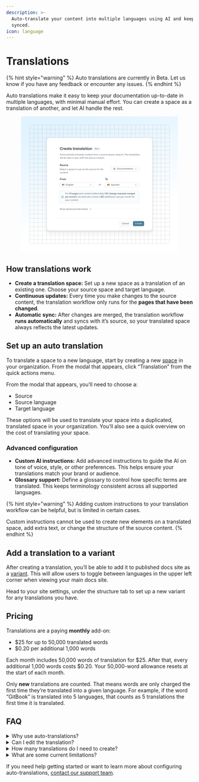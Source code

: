 ```yaml
---
description: >-
  Auto-translate your content into multiple languages using AI and keep it
  synced.
icon: language
---
```


# Translations

{% hint style="warning" %}
Auto translations are currently in Beta. Let us know if you have any feedback or encounter any issues.
{% endhint %}

Auto translations make it easy to keep your documentation up-to-date in multiple languages, with minimal manual effort. You can create a space as a translation of another, and let AI handle the rest.

<figure><img src="../.gitbook/assets/15_08_25_auto_translations.svg" alt=""><figcaption></figcaption></figure>

## How translations work

* **Create a translation space:** Set up a new space as a translation of an existing one. Choose your source space and target language.
* **Continuous updates:** Every time you make changes to the source content, the translation workflow only runs for the **pages that have been changed**.
* **Automatic sync:** After changes are merged, the translation workflow **runs automatically** and syncs with it’s source, so your translated space always reflects the latest updates.

## Set up an auto translation

To translate a space to a new language, start by creating a new [space](content-structure/space.md#create-a-space) in your organization. From the modal that appears, click “Translation” from the quick actions menu.

From the modal that appears, you’ll need to choose a:

* Source
* Source language
* Target language

These options will be used to translate your space into a duplicated, translated space in your organization. You’ll also see a quick overview on the cost of translating your space.

### Advanced configuration

* **Custom AI instructions:** Add advanced instructions to guide the AI on tone of voice, style, or other preferences. This helps ensure your translations match your brand or audience.
* **Glossary support:** Define a glossary to control how specific terms are translated. This keeps terminology consistent across all supported languages.

{% hint style="warning" %}
Adding custom instructions to your translation workflow can be helpful, but is limited in certain cases.&#x20;

Custom instructions cannot be used to create new elements on a translated space, add extra text, or change the structure of the source content.
{% endhint %}

## Add a translation to a variant

After creating a translation, you’ll be able to add it to published docs site as a [variant](../publishing-documentation/site-structure/variants.md). This will allow users to toggle between languages in the upper left corner when viewing your main docs site.

Head to your site settings, under the structure tab to set up a new variant for any translations you have.

## Pricing

Translations are a paying **monthly** add-on:

* $25 for up to 50,000 translated words
* $0.20 per additional 1,000 words

Each month includes 50,000 words of translation for $25. After that, every additional 1,000 words costs $0.20. Your 50,000-word allowance resets at the start of each month.

Only **new** translations are counted. That means words are only charged the first time they’re translated into a given language. For example, if the word “GitBook” is translated into 5 languages, that counts as 5 translations the first time it is translated.&#x20;

## FAQ

<details>

<summary>Why use auto-translations?</summary>

* **Effortless multilingual docs:** Reach a global audience without manual translation work.
* **Smart updates:** Only changed pages are re-translated, saving time and resources.
* **Full control:** Customize translations with advanced instructions and glossary management.

</details>

<details>

<summary>Can I edit the translation?</summary>

You currently can't edit translations.

As translations are done as a pure transformation of the source content, we can't reconcile potential edits made on the translation result with a new translation.

To workaround it, we recommend the following flow:

* Use the glossary to define specific translations that you want the AI to use
* Use the custom instructions to iterate on the output

</details>

<details>

<summary>How many translations do I need to create?</summary>

You should only create **one translation workflow per language** of any given source content. Creating multiple workflows will accrue extra, duplicated costs in your organization.

</details>

<details>

<summary>What are some current limitations?</summary>

* Translations do not localize UI elements in your variant automatically. Head to your site’s customization settings to [localize the interface](../publishing-documentation/customization/extra-configuration.md#localize-user-interface) for a [specific variant](../publishing-documentation/customization/#customizing-sites-with-multiple-sections).
  * This includes user-input customizations, such as announcement banners.
* Translations cannot add extra content to the page - like a hint or a banner noting that a page was translated by AI. Consider adding an extra page in the translated space to note this, or the [announcement banner](../publishing-documentation/customization/layout-and-structure.md#announcement-premium-and-ultimate) in your site variant.

</details>

If you need help getting started or want to learn more about configuring auto-translations, [contact our support team](https://gitbook.com/docs/help-center/further-help/how-do-i-contact-support).
